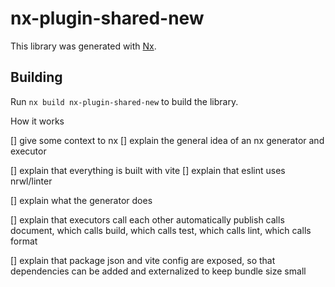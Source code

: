 # nx-plugin-shared-new

This library was generated with [Nx](https://nx.dev).

## Building

Run `nx build nx-plugin-shared-new` to build the library.

How it works

[] give some context to nx
[] explain the general idea of an nx generator and executor

[] explain that everything is built with vite
[] explain that eslint uses nrwl/linter

[] explain what the generator does

[] explain that executors call each other automatically publish calls document, which calls build, which calls test, which calls lint, which calls format

[] explain that package json and vite config are exposed, so that dependencies can be added and externalized to keep bundle size small
